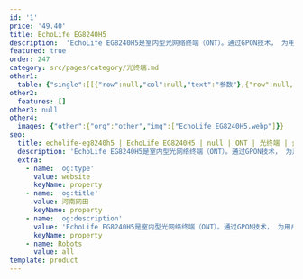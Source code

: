 ```yaml
---
id: '1'
price: '49.40'
title: EchoLife EG8240H5
description:  'EchoLife EG8240H5是室内型光网络终端（ONT）。通过GPON技术， 为用户提供超宽带接入。EG8240H5提供四个GE以太网接口以及2个POTS接口。EG8240H5具有高性能的业务转发能力，保证了互联网，语音电话和高清视频业务的良好体验。因此，EG8240H5为网络提供了完善的终端解决方案和面向未来的业务支撑能力。'
featured: true
order: 247
category: src/pages/category/光终端.md
other1: 
  table: {"single":[[{"row":null,"col":null,"text":"参数"},{"row":null,"col":null,"text":"EchoLife EG8240H5"}],[{"row":null,"col":null,"text":"尺寸（高×宽×深）"},{"row":null,"col":null,"text":"30mm ×168mm ×115mm"}],[{"row":null,"col":null,"text":"重量"},{"row":null,"col":null,"text":"约220 g"}],[{"row":null,"col":null,"text":"工作环境温度"},{"row":null,"col":null,"text":"0℃～+40℃"}],[{"row":null,"col":null,"text":"工作环境湿度"},{"row":null,"col":null,"text":"5% RH～95% RH，非凝结"}],[{"row":null,"col":null,"text":"电源适配器输入"},{"row":null,"col":null,"text":"100V-240V AC，50/60Hz"}],[{"row":null,"col":null,"text":"整机供电"},{"row":null,"col":null,"text":"11V-14V DC，0.5 A"}],[{"row":null,"col":null,"text":"最大功耗"},{"row":null,"col":null,"text":"6 W"}],[{"row":null,"col":null,"text":"网络侧接口"},{"row":null,"col":null,"text":"GPON"}],[{"row":null,"col":null,"text":"用户侧接口"},{"row":null,"col":null,"text":"4GE+ 2POTS"}],[{"row":null,"col":null,"text":"光接口"},{"row":null,"col":null,"text":"SC/UPC"}],[{"row":null,"col":null,"text":"指示灯"},{"row":null,"col":null,"text":"POWER/PON/LOS/LAN/TEL"}],[{"row":null,"col":null,"text":"安装方式"},{"row":null,"col":null,"text":"桌面放置或挂墙安装"}],[{"row":null,"col":null,"text":"PON接口"},{"row":null,"col":null,"text":"• Class B+\n• 接收灵敏度：-27dBm\n• 过载光功率：-8dBm\n• 波长：上行1310nm，下行1490nm\n• 支持带阻滤波器(WBF)\n• GEM Port和TCONT之间灵活的映射\n• 认证方式：SN/Password/LOID\n• 双向FEC( Forward Error Correction)\n• 支持SR、NSR的DBA\n• Type B（单归属&双归属）"}],[{"row":null,"col":null,"text":"以太口"},{"row":null,"col":null,"text":"• 基于以太口的VLAN Tag/Tag剥离\n• 1:1 VLAN/N:1 VLAN/VLAN透传\n• Q in Q VLAN\n• MAC地址限制\n• MAC地址学习\n• 以太端口本地交换/隔离\n• 二层IPv6透传"}],[{"row":null,"col":null,"text":"POTS口"},{"row":null,"col":null,"text":"• 一个端口并接话机的最大数：4 REN\n• 支持G.711A/u，G.729a/b，G.722 编解码\n• 支持T.30/T.38/G.711方式传真\n• DTMF\n• 紧急呼叫（SIP 协议）"}]]}
other2:
  features: []
other3: null
other4:
  images: {"other":{"org":"other","img":["EchoLife EG8240H5.webp"]}}
seo:
  title: echolife-eg8240h5 | EchoLife EG8240H5 | null | ONT | 光终端 | 企业光网络
  description: 'EchoLife EG8240H5是室内型光网络终端（ONT）。通过GPON技术， 为用户提供超宽带接入。EG8240H5提供四个GE以太网接口以及2个POTS接口。EG8240H5具有高性能的业务转发能力，保证了互联网，语音电话和高清视频业务的良好体验。因此，EG8240H5为网络提供了完善的终端解决方案和面向未来的业务支撑能力。'
  extra:
    - name: 'og:type'
      value: website
      keyName: property
    - name: 'og:title'
      value: 河南网田
      keyName: property
    - name: 'og:description'
      value: 'EchoLife EG8240H5是室内型光网络终端（ONT）。通过GPON技术， 为用户提供超宽带接入。EG8240H5提供四个GE以太网接口以及2个POTS接口。EG8240H5具有高性能的业务转发能力，保证了互联网，语音电话和高清视频业务的良好体验。因此，EG8240H5为网络提供了完善的终端解决方案和面向未来的业务支撑能力。'
      keyName: property
    - name: Robots
      value: all
template: product
---
```

